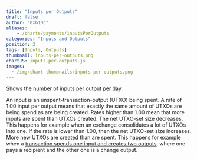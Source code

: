 ```yaml
---
title: "Inputs per Outputs"
draft: false
author: "0xb10c"
aliases:
    - /charts/payments/inputsPerOutputs
categories: "Inputs and Outputs"
position: 2
tags: [Inputs, Outputs]
thumbnail: inputs-per-outputs.png
chartJS: inputs-per-outputs.js
images:
  - /img/chart-thumbnails/inputs-per-outputs.png
---
```


Shows the number of inputs per output per day.
<!--more-->

An input is an unspent-transaction-output (UTXO) being spent.
A rate of 1.00 input per output means that exactly the same amount of UTXOs are being spend as are being created.
Rates higher than 1.00 mean that more inputs are spent than UTXOs created.
The net UTXO-set size decreases.
This happens for example when an exchange consolidates a lot of UTXOs into one.
If the rate is lower than 1.00, then the net UTXO-set size increases.
More new UTXOs are created than are spent.
This happens for example when a [transaction spends one input and creates two outputs](/charts/transactions-1in-2out/), where one pays a recipient and the other one is a change output.
